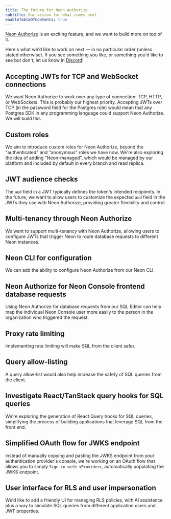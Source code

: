 ```yaml
---
title: The future for Neon Authorize
subtitle: Our vision for what comes next
enableTableOfContents: true
---
```


[Neon Authorize](/docs/guides/neon-authorize) is an exciting feature, and we want to build more on top of it.

Here's what we'd like to work on next — in no particular order (unless stated otherwise). If you see something you like, or something you'd like to see but don't, let us know in [Discord](https://discord.com/channels/1176467419317940276/1176788564890112042)!

## Accepting JWTs for TCP and WebSocket connections  

We want Neon Authorize to work over any type of connection: TCP, HTTP, or WebSockets. This is probably our highest priority. Accepting JWTs over TCP (in the password field for the Postgres role) would mean that any Postgres SDK in any programming language could support Neon Authorize. We will build this.

## Custom roles  

We aim to introduce custom roles for Neon Authorize, beyond the "authenticated" and "anonymous" roles we have now. We're also exploring the idea of adding "Neon-managed", which would be managed by our platform and included by default in every branch and read replica.

## JWT audience checks  

The `aud` field in a JWT typically defines the token's intended recipients. In the future, we want to allow users to customize the expected `aud` field in the JWTs they use with Neon Authorize, providing greater flexibility and control.

## Multi-tenancy through Neon Authorize  

We want to support multi-tenancy with Neon Authorize, allowing users to configure JWTs that trigger Neon to route database requests to different Neon instances.

## Neon CLI for configuration  

We can add the ability to configure Neon Authorize from our Neon CLI.

## Neon Authorize for Neon Console frontend database requests

Using Neon Authorize for database requests from our SQL Editor can help map the individual Neon Console user more easily to the person in the organization who triggered the request.

## Proxy rate limiting  

Implementing rate limiting will make SQL from the client safer.

## Query allow-listing  

A query allow-list would also help increase the safety of SQL queries from the client.

## Investigate React/TanStack query hooks for SQL queries  

We're exploring the generation of React Query hooks for SQL queries, simplifying the process of building applications that leverage SQL from the front end.

## Simplified OAuth flow for JWKS endpoint  

Instead of manually copying and pasting the JWKS endpoint from your authentication provider's console, we're working on an OAuth flow that allows you to simply `Sign in with <Provider>`, automatically populating the JWKS endpoint.

## User interface for RLS and user impersonation  

We'd like to add a friendly UI for managing RLS policies, with AI assistance plus a way to simulate SQL queries from different application users and JWT properties.
